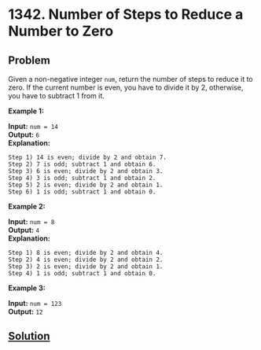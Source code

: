 # 1342. Number of Steps to Reduce a Number to Zero

## Problem

Given a non-negative integer ```num```, return the number of steps to reduce it to zero. If the current number is even, you have to divide it by 2, otherwise, you have to subtract 1 from it.

**Example 1:**

**Input:** ```num = 14```
<br />**Output:** ```6```
<br />**Explanation:**

```
Step 1) 14 is even; divide by 2 and obtain 7. 
Step 2) 7 is odd; subtract 1 and obtain 6.
Step 3) 6 is even; divide by 2 and obtain 3. 
Step 4) 3 is odd; subtract 1 and obtain 2. 
Step 5) 2 is even; divide by 2 and obtain 1. 
Step 6) 1 is odd; subtract 1 and obtain 0.
```

**Example 2:**

**Input:** ```num = 8```
<br />**Output:** ```4```
<br />**Explanation:**

```
Step 1) 8 is even; divide by 2 and obtain 4. 
Step 2) 4 is even; divide by 2 and obtain 2. 
Step 3) 2 is even; divide by 2 and obtain 1. 
Step 4) 1 is odd; subtract 1 and obtain 0.
```

**Example 3:**

**Input:** ```num = 123```
<br />**Output:** ```12```

## [Solution](answer.py)
